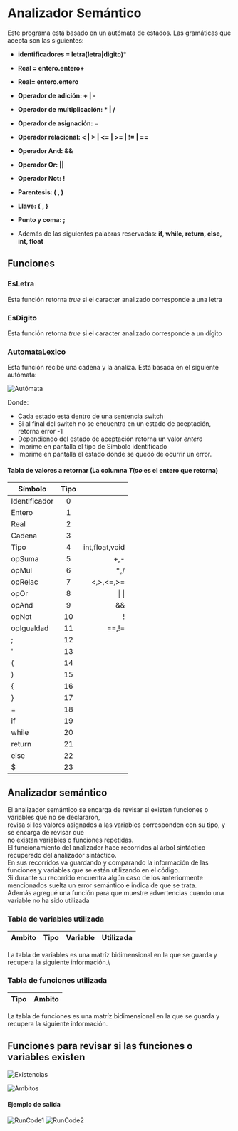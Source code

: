 # Analizador Semántico

Este programa está basado en un autómata de estados.
Las gramáticas que acepta son las siguientes:
* **identificadores = letra(letra|digito)***
* **Real = entero.entero+**
* **Real= entero.entero**
* **Operador de adición: + | -**
* **Operador de multiplicación: * | /**
* **Operador de asignación: =**
* **Operador relacional: < | > | <= | >= | != | ==**
* **Operador And: &&**
* **Operador Or: ||**
* **Operador Not: !**
* **Parentesis: ( , )**
* **Llave: { , }**
* **Punto y coma: ;**

* Además de las siguientes palabras reservadas: **if, while, return, else, int, float**
## Funciones

### EsLetra
Esta función retorna *true* si el caracter analizado corresponde a una letra

### EsDigito
Esta función retorna *true* si el caracter analizado corresponde a un dígito

### AutomataLexico
Esta función recibe una cadena y la analiza.
Está basada en el siguiente autómata:

![Autómata](Capturas/FullLexicoAutomata.jpg)

Donde:
* Cada estado está dentro de una sentencia switch
* Si al final del switch no se encuentra en un estado de aceptación, retorna error -1
* Dependiendo del estado de aceptación retorna un valor *entero*
* Imprime en pantalla el tipo de Símbolo identificado
* Imprime en pantalla el estado donde se quedó de ocurrir un error.

#### Tabla de valores a retornar (La columna *Tipo* es el entero que retorna)

| Símbolo       | Tipo          |       |
| ------------- |:-------------:| -----:|
| Identificador | 0             |       |
| Entero        | 1             |       |
| Real          | 2             |       |
| Cadena        | 3             |       |
| Tipo          | 4             | int,float,void       |
| opSuma        | 5             | +,-      |
| opMul         | 6             | *,/      |
| opRelac       | 7             | <,>,<=,>=      |
| opOr        | 8             |   &#124; &#124;  |
| opAnd        | 9             |   &&    |
| opNot        | 10             |    !   |
| opIgualdad        | 11             |  ==,!=     |
|;        | 12             |       |
|'        | 13             |       |
| (        | 14             |       |
| )        | 15             |       |
| {        | 16            |       |
| }        | 17            |       |
| =        | 18            |       |
| if        | 19            |       |
| while        | 20            |       |
| return        | 21            |       |
| else        | 22            |       |
| $        | 23            |       |


## Analizador semántico
El analizador semántico se encarga de revisar si existen funciones o variables que no se declararon,\
revisa si los valores asignados a las variables corresponden con su tipo, y se encarga de revisar que\
no existan variables o funciones repetidas.\
El funcionamiento del analizador hace recorridos al árbol sintáctico recuperado del analizador sintáctico.\
En sus recorridos va guardando y comparando la información de las funciones y variables que se están utilizando en el código.\
Si durante su recorrido encuentra algún caso de los anteriormente mencionados suelta un error semántico e indica de que se trata.\
Además agregué una función para que muestre advertencias cuando una variable no ha sido utilizada

### Tabla de variables utilizada

| Ambito       | Tipo          | Variable      | Utilizada |
| ------------- |:-------------:| -----:| :-----:|


La tabla de variables es una matríz bidimensional en la que se guarda y recupera la siguiente información.\



### Tabla de funciones utilizada

| Tipo       | Ambito  |   
| ------------- |:-------------:|


La tabla de funciones es una matríz bidimensional en la que se guarda y recupera la siguiente información.


## Funciones para revisar si las funciones o variables existen

![Existencias](Capturas/Existencias.png)

![Ambitos](Capturas/Ambitos.png)



#### Ejemplo de salida
![RunCode1](Capturas/FullSalida1.png)
![RunCode2](Capturas/FullSalida2.png)
